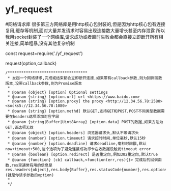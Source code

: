 # yf_request
#网络请求库
很多第三方网络库是用http核心包封装的,但是因为http核心包有连接复用,缓存等机制,面对大量并发请求时容易出现连接数大量增长甚至内存泄露
所以我用socket封装了一个网络库,请求成功或者超时失败会都会直接立即断开所有相关连接,简单粗暴,没有其他复杂机制

const request=require('./yf_request')

request(option,callback) 

    /***********************************
     * 发起一个网络请求,完成或结束都会立即断开连接,如果带有callback参数,则为回调函数版本,没带callback参数,则为Promise版本
     *
     * @param {object} [option] Optional settings
     * @param {string} [option.url] url <https://www.baidu.com>
     * @param {string} [option.proxy] the proxy <http://12.34.56.78:2580><socks5://12.34.56.78:1080>
     * @param {string} [option.methd] 默认GET,支持GET和POST,POST不同类型数据需要在headers选项添加对应字段
     * @param {string|Buffer|Uint8Array} [option.data] POST的数据,如果方法为GET,该选项无效
     * @param {object} [option.headers] 浏览器请求头,默认不带请求头
     * @param {number} [option.timeout] 请求超时时间,单位毫秒,默认15秒
     * @param {number} [option.deadline] 请求deadline,毫秒时间戳,默认now+timeout+500,这个选项为了避免连接成功却卡在收数据没触发timeout error
     * @param {boolean} [option.redirect] 是否重定向,例如302重定向,默认true
     * @param {function} [cb] callback,<function(err,res){}> 完成后的回调函数,res里通常有用的信息是res.headers{object},res.body{Buffer},res.statusCode{number},res.options{object}(就是你请求参数的option)
     *
     */

